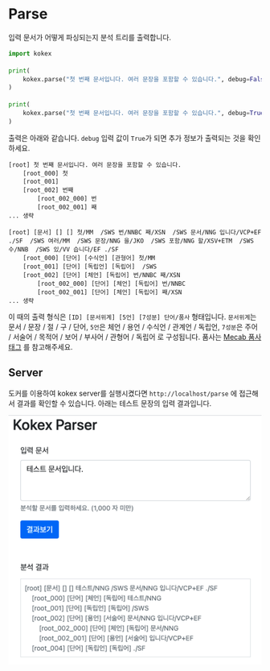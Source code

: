 # Parse

입력 문서가 어떻게 파싱되는지 분석 트리를 출력합니다.

```python
import kokex

print(
    kokex.parse("첫 번째 문서입니다. 여러 문장을 포함할 수 있습니다.", debug=False)
)

print(
    kokex.parse("첫 번째 문서입니다. 여러 문장을 포함할 수 있습니다.", debug=True)
)
```
출력은 아래와 같습니다. `debug` 입력 값이 `True`가 되면 추가 정보가 출력되는 것을 확인하세요.

```
[root] 첫 번째 문서입니다. 여러 문장을 포함할 수 있습니다.
	[root_000] 첫
	[root_001]  
	[root_002] 번째
		[root_002_000] 번
		[root_002_001] 째
... 생략

[root] [문서] [] [] 첫/MM  /SWS 번/NNBC 째/XSN  /SWS 문서/NNG 입니다/VCP+EF ./SF  /SWS 여러/MM  /SWS 문장/NNG 을/JKO  /SWS 포함/NNG 할/XSV+ETM  /SWS 수/NNB  /SWS 있/VV 습니다/EF ./SF
	[root_000] [단어] [수식언] [관형어] 첫/MM
	[root_001] [단어] [독립언] [독립어]  /SWS
	[root_002] [단어] [체언] [독립어] 번/NNBC 째/XSN
		[root_002_000] [단어] [체언] [독립어] 번/NNBC
		[root_002_001] [단어] [체언] [독립어] 째/XSN
... 생략
```

이 때의 출력 형식은 `[ID] [문서위계] [5언] [7성분] 단어/품사` 형태입니다.
`문서위계`는 문서 / 문장 / 절 / 구 / 단어, `5언`은 체언 / 용언 / 수식언 / 관계언 / 독립언, 
`7성분`은 주어 / 서술어 / 목적어 / 보어 / 부사어 / 관형어 / 독립어 로 구성됩니다. 
품사는 [Mecab 품사 태그](https://docs.google.com/spreadsheets/d/1-9blXKjtjeKZqsf4NzHeYJCrr49-nXeRF6D80udfcwY/edit#gid=589544265) 를 참고해주세요.


## Server
도커를 이용하여 kokex server를 실행시켰다면 `http://localhost/parse` 에 접근해서 결과를 확인할 수 있습니다.
아래는 테스트 문장의 입력 결과입니다.

![server](_images/parse_server.png)

